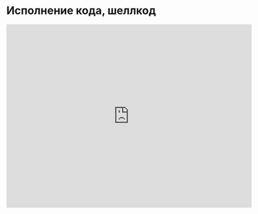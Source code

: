 # Исполнение кода, шеллкод
<iframe width="640" height="480" src="https://www.youtube.com/embed/zkAEi9zbB_0?list=PLU-TUGRFxOHjDoi8FNb5l0jc7b1nhk_X5" frameborder="0" allowfullscreen></iframe>
